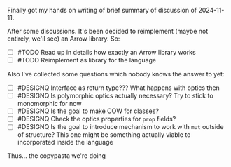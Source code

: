 Finally got my hands on writing of brief summary of discussion of 2024-11-11.

After some discussions. It's been decided to reimplement (maybe not entirely, we'll see) an Arrow library. So:

- [ ] #TODO Read up in details how exactly an Arrow library works
- [ ] #TODO Reimplement as library for the language

Also I've collected some questions which nobody knows the answer to yet:

- [ ] #DESIGNQ Interface as return type??? What happens with optics then
- [ ] #DESIGNQ  Is polymorphic optics actually necessary? Try to stick to monomorphic for now
- [ ] #DESIGNQ  Is the goal to make COW for classes?
- [ ] #DESIGNQ  Check the optics properties for `prop` fields?
- [ ] #DESIGNQ  Is the goal to introduce mechanism to work with `mut` outside of structure? This one might be something actually viable to incorporated inside the language

Thus... the copypasta we're doing
